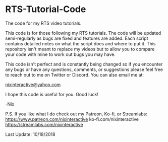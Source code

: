 # RTS-Tutorial-Code
The code for my RTS video tutorials.

This code is for those following my RTS tutorials. The code will be updated semi-regularly as bugs are fixed and features are added. Each script contains detailed notes on what the script does and where to put it. This repository isn't meant to replace my videos but to allow you to compare your code with mine to work out bugs you may have.

This code isn't perfect and is constantly being changed so if you encounter any bugs or have any questions, comments, or suggestions please feel free to reach out to me on Twitter or Discord. You can also email me at:

nixinteractive@yahoo.com

I hope this code is useful for you. Good luck!

-Nix

P.S. If you like what I do check out my Patreon, Ko-fi, or Streamlabs:
https://www.patreon.com/nixinteractive
ko-fi.com/nixinteractive
https://streamlabs.com/nixinteractive

Last Update: 10/18/2018
